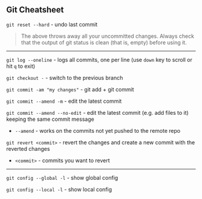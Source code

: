 
## Git Cheatsheet

`git reset --hard` - undo last commit

> The above throws away all your uncommitted changes. Always check that the output of git status is clean (that is, empty) before using it.

---

`git log --oneline` - logs all commits, one per line (use `down` key to scroll or hit `q` to exit)

`git checkout -` - switch to the previous branch

`git commit -am "my changes"` - git add + git commit

`git commit --amend -m` - edit the latest commit

`git commit --amend --no-edit` - edit the latest commit (e.g. add files to it) keeping the same commit message

- `--amend` - works on the commits not yet pushed to the remote repo

`git revert <commit>` - revert the changes and create a new commit with the reverted changes

- `<commit>` - commits you want to revert

---

`git config --global -l` - show global config

`git config --local -l` - show local config
  
